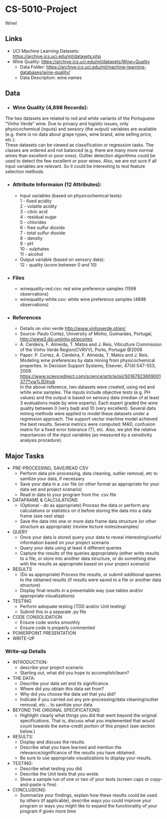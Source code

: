 # CS-5010-Project
Wine!

## Links
* UCI Machine Learning Datasets: https://archive.ics.uci.edu/ml/datasets.php
* Wine Quality: https://archive.ics.uci.edu/ml/datasets/Wine+Quality
  * Data Folder: https://archive.ics.uci.edu/ml/machine-learning-databases/wine-quality/
  * Data Description: wine.names

## Data
* ### Wine Quality (4,898 Records):<p>
The two datasets are related to red and white variants of the Portuguese "Vinho Verde" wine. Due to privacy and logistic issues, only physicochemical (inputs) and sensory (the output) variables are available (e.g. there is no data about grape types, wine brand, wine selling price, etc.). <br>
These datasets can be viewed as classification or regression tasks. The classes are ordered and not balanced (e.g. there are many more normal wines than excellent or poor ones). Outlier detection algorithms could be used to detect the few excellent or poor wines. Also, we are not sure if all input variables are relevant. So it could be interesting to test feature selection methods.</p>

* ### Attribute Informaion (12 Attributes): <br>
  * Input variables (based on physicochemical tests): <br>
     1 - fixed acidity <br>
     2 - volatile acidity <br>
     3 - citric acid <br>
     4 - residual sugar <br>
     5 - chlorides <br>
     6 - free sulfur dioxide <br>
     7 - total sulfur dioxide <br>
     8 - density <br>
     9 - pH <br>
     10 - sulphates <br>
     11 - alcohol <br>
   * Output variable (based on sensory data): <br>
     12 - quality (score between 0 and 10) <br>
     
* ### Files
  * winequality-red.csv:   red wine preference samples (1599 observations)
  * winequality-white.csv: white wine preference samples (4898 observations)
  
* ### References
   * Details on vino verde http://www.vinhoverde.pt/en/
   * Source: Paulo Cortez, University of Minho, Guimarães, Portugal, http://www3.dsi.uminho.pt/pcortez 
   * A. Cerdeira, F. Almeida, T. Matos and J. Reis, Viticulture Commission of the Vinho Verde Region(CVRVV), Porto, Portugal 
    @2009
   * Paper: P. Cortez, A. Cerdeira, F. Almeida, T. Matos and J. Reis. Modeling wine preferences by data mining from physicochemical properties. In Decision Support Systems, Elsevier, 47(4):547-553, 2009. https://www.sciencedirect.com/science/article/pii/S0167923609001377?via%3Dihub <br>
   In the above reference, two datasets were created, using red and white wine samples. The inputs include objective tests (e.g. PH values) and the output is based on sensory data (median of at least 3 evaluations made by wine experts). Each expert graded the wine quality between 0 (very bad) and 10 (very excellent). Several data mining methods were applied to model these datasets under a regression approach. The support vector machine model achieved the best results. Several metrics were computed: MAD, confusion matrix for a fixed error tolerance (T), etc. Also, we plot the relative importances of the input variables (as measured by a sensitivity analysis procedure).


## Major Tasks
* PRE-PROCESSING, SAVE/READ CSV
  * Perform data pre-processing, data cleaning, outlier removal, etc to sanitize your data, if necessary
  * Save your data in a .csv file (or other format as appropriate for your data set and project scenario)
  * Read in data to your program from the .csv file
* DATAFRAME & CALCULATIONS
  * (Optional - do as appropriate) Process the data or perform any calculations or statistics on it before storing the data into a data frame (see next step)
  * Save the data into one or more data frame data structure (or other structure as appropriate) (review lecture notes/examples)
* QUERY
  * Once your data is stored query your data to reveal interesting/useful information based on your project scenario
  * Query your data using at least 4 different queries
  * Capture the results of the queries appropriately (either write results to a file, or store into another data structure, or do something else with the results as appropriate based on your project scenario)
* RESULTS
  * (Do as appropriate) Process the results, or submit additional queries to the obtained results (if results were saved to a file or another data structure)
  * Display final results in a presentable way (use tables and/or appropriate visualizations)
* TESTING
  * Perform adequate testing (TDD and/or Unit testing)
  * Submit this in a separate .py file
* CODE CONSOLIDATION
  * Ensure code works smoothly
  * Ensure code is properly commented
* POWERPOINT PRESENTATION
* WRITE-UP

### Write-up Details
* INTRODUCTION:
  * describe your project scenario
  * Starting out, what did you hope to accomplish/learn?
* THE DATA: 
  * Describe your data set and its significance. 
  * Where did you obtain this data set from? 
  * Why did you choose the data set that you did? 
  * Indicate if you carried out any pre-processing/data cleaning/outlier removal, etc… to sanitize your data
* BEYOND THE ORIGINAL SPECIFICATIONS:
  * Highlight clearly what things you did that went beyond the original specifications. That is, discuss what you implemented that would count towards the extra-credit portion of this project (see section below.)
* RESULTS: 
  * Display and discuss the results. 
  * Describe what you have learned and mention the relevance/significance of the results you have obtained. 
  * Be sure to use appropriate visualizations to display your results.
* TESTING: 
  * Describe what testing you did. 
  * Describe the Unit tests that you wrote. 
  * Show a sample run of one or two of your tests (screen caps or copy-and-paste is fine)
* CONCLUSIONS: 
  * Summarize your findings, explain how these results could be used by others (if applicable), describe ways you could improve your program or ways you might like to expand the functionality of your program if given more time
